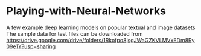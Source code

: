 # Playing-with-Neural-Networks
A few example deep learning models on popular textual and image datasets
The sample data for test files can be downloaded from https://drive.google.com/drive/folders/1Rkofpo8jsgJWaGZKVLMVxEDm8Ry09e1Y?usp=sharing
